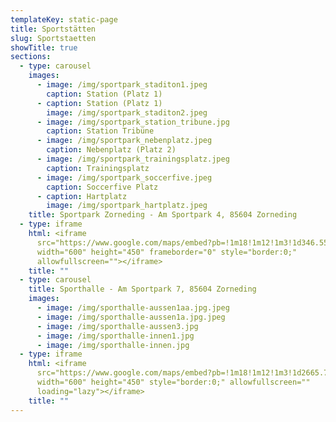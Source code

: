 ```yaml
---
templateKey: static-page
title: Sportstätten
slug: Sportstaetten
showTitle: true
sections:
  - type: carousel
    images:
      - image: /img/sportpark_staditon1.jpeg
        caption: Station (Platz 1)
      - caption: Station (Platz 1)
        image: /img/sportpark_staditon2.jpeg
      - image: /img/sportpark_station_tribune.jpg
        caption: Station Tribüne
      - image: /img/sportpark_nebenplatz.jpeg
        caption: Nebenplatz (Platz 2)
      - image: /img/sportpark_trainingsplatz.jpeg
        caption: Trainingsplatz
      - image: /img/sportpark_soccerfive.jpeg
        caption: Soccerfive Platz
      - caption: Hartplatz
        image: /img/sportpark_hartplatz.jpeg
    title: Sportpark Zorneding - Am Sportpark 4, 85604 Zorneding
  - type: iframe
    html: <iframe
      src="https://www.google.com/maps/embed?pb=!1m18!1m12!1m3!1d346.55202538975664!2d11.827428216546888!3d48.07876043511534!2m3!1f0!2f0!3f0!3m2!1i1024!2i768!4f13.1!3m3!1m2!1s0x479de2c4d8c50477%3A0x1bf345c151363cb!2sTSV%20Zorneding%201920%20e.V.!5e0!3m2!1sde!2sde!4v1569848021782!5m2!1sde!2sde"
      width="600" height="450" frameborder="0" style="border:0;"
      allowfullscreen=""></iframe>
    title: ""
  - type: carousel
    title: Sporthalle - Am Sportpark 7, 85604 Zorneding
    images:
      - image: /img/sporthalle-aussen1aa.jpg.jpeg
      - image: /img/sporthalle-aussen1a.jpg.jpeg
      - image: /img/sporthalle-aussen3.jpg
      - image: /img/sporthalle-innen1.jpg
      - image: /img/sporthalle-innen.jpg
  - type: iframe
    html: <iframe
      src="https://www.google.com/maps/embed?pb=!1m18!1m12!1m3!1d2665.7220851336956!2d11.828139315816584!3d48.077007063356405!2m3!1f0!2f0!3f0!3m2!1i1024!2i768!4f13.1!3m3!1m2!1s0x479de2d04aa9c0ff%3A0x40acf0ebc2708cd0!2sAm%20Sportpark%207%2C%2085604%20Zorneding!5e0!3m2!1sde!2sde!4v1634749513180!5m2!1sde!2sde"
      width="600" height="450" style="border:0;" allowfullscreen=""
      loading="lazy"></iframe>
    title: ""
---
```

